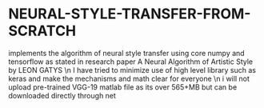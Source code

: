 # NEURAL-STYLE-TRANSFER-FROM-SCRATCH
implements the algorithm of neural style transfer using core numpy and tensorflow as stated in research paper A Neural Algorithm of Artistic Style by LEON GATYS
\n
I have tried to minimize use of high level library such as keras and make the mechanisms and math clear for everyone
\n
i will not upload pre-trained VGG-19 matlab file as its over 565+MB but can be downloaded directly through net

